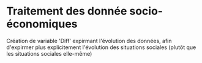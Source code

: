 # Traitement des donnée socio-économiques
Création de variable 'Diff' expirmant l'évolution des données, afin d'expirmer plus explicitement l'évolution des situations sociales (plutôt que les situations sociales elle-même)